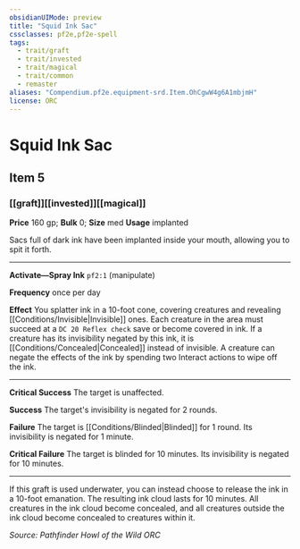 ```yaml
---
obsidianUIMode: preview
title: "Squid Ink Sac"
cssclasses: pf2e,pf2e-spell
tags:
  - trait/graft
  - trait/invested
  - trait/magical
  - trait/common
  - remaster
aliases: "Compendium.pf2e.equipment-srd.Item.OhCgwW4g6A1mbjmH"
license: ORC
---
```

# Squid Ink Sac
## Item 5
### [[graft]][[invested]][[magical]]


**Price** 160 gp; 
**Bulk** 0; **Size** med
**Usage** implanted

Sacs full of dark ink have been implanted inside your mouth, allowing you to spit it forth.

* * *

**Activate—Spray Ink** `pf2:1` (manipulate)

**Frequency** once per day

**Effect** You splatter ink in a 10-foot cone, covering creatures and revealing [[Conditions/Invisible|Invisible]] ones. Each creature in the area must succeed at a `DC 20 Reflex check` save or become covered in ink. If a creature has its invisibility negated by this ink, it is [[Conditions/Concealed|Concealed]] instead of invisible. A creature can negate the effects of the ink by spending two Interact actions to wipe off the ink.

* * *

**Critical Success** The target is unaffected.

**Success** The target's invisibility is negated for 2 rounds.

**Failure** The target is [[Conditions/Blinded|Blinded]] for 1 round. Its invisibility is negated for 1 minute.

**Critical Failure** The target is blinded for 10 minutes. Its invisibility is negated for 10 minutes.

* * *

If this graft is used underwater, you can instead choose to release the ink in a 10-foot emanation. The resulting ink cloud lasts for 10 minutes. All creatures in the ink cloud become concealed, and all creatures outside the ink cloud become concealed to creatures within it.

*Source: Pathfinder Howl of the Wild*
*ORC*